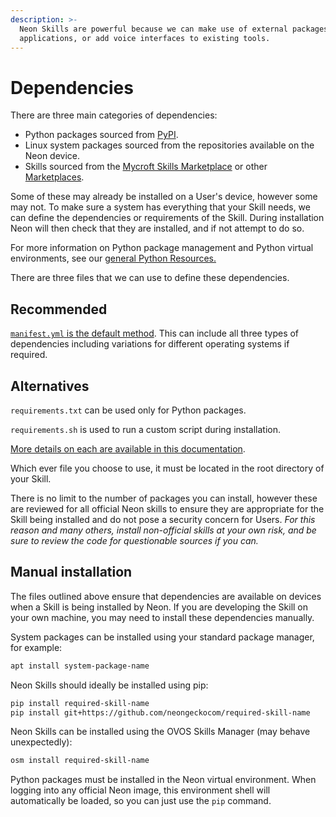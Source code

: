 ```yaml
---
description: >-
  Neon Skills are powerful because we can make use of external packages and
  applications, or add voice interfaces to existing tools.
---
```


# Dependencies

There are three main categories of dependencies:

- Python packages sourced from [PyPI](https://pypi.org/).
- Linux system packages sourced from the repositories available on the Neon device.
- Skills sourced from the [Mycroft Skills Marketplace](https://market.mycroft.ai/) or other [Marketplaces](https://openvoiceos.github.io/community-docs/install_skills/#supported-stores).

Some of these may already be installed on a User's device, however some may not. To make sure a system has everything that your Skill needs, we can define the dependencies or requirements of the Skill. During installation Neon will then check that they are installed, and if not attempt to do so.

For more information on Python package management and Python virtual environments, see our [general Python Resources.](../../introduction/python-resources.md)

There are three files that we can use to define these dependencies.

## Recommended

[`manifest.yml` is the default method](manifest-yml.md). This can include all three types of dependencies including variations for different operating systems if required.

## Alternatives

`requirements.txt` can be used only for Python packages.

`requirements.sh` is used to run a custom script during installation.

[More details on each are available in this documentation](requirements-files.md).

Which ever file you choose to use, it must be located in the root directory of your Skill.

There is no limit to the number of packages you can install, however these are reviewed for all official Neon skills to ensure they are appropriate for the Skill being installed and do not pose a security concern for Users. _For this reason and many others, install non-official skills at your own risk, and be sure to review the code for questionable sources if you can._

## Manual installation

The files outlined above ensure that dependencies are available on devices when a Skill is being installed by Neon. If you are developing the Skill on your own machine, you may need to install these dependencies manually.

System packages can be installed using your standard package manager, for example:

```bash
apt install system-package-name
```

Neon Skills should ideally be installed using pip:

```bash
pip install required-skill-name
pip install git+https://github.com/neongeckocom/required-skill-name
```

Neon Skills can be installed using the OVOS Skills Manager (may behave unexpectedly):

```bash
osm install required-skill-name
```

Python packages must be installed in the Neon virtual environment. When logging into any official Neon image, this environment shell will automatically be loaded, so you can just use the `pip` command.
